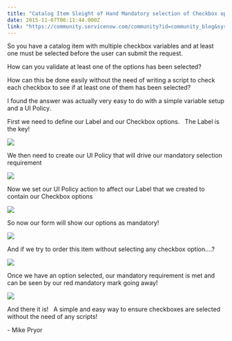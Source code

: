 ```yaml
---
title: "Catalog Item Sleight of Hand Mandatory selection of Checkbox options without writing scripts"
date: 2015-11-07T06:11:44.000Z
link: "https://community.servicenow.com/community?id=community_blog&sys_id=33ed622ddbd0dbc01dcaf3231f961904"
---
```

<p>So you have a catalog item with multiple checkbox variables and at least one must be selected before the user can submit the request.</p><p></p><p>How can you validate at least one of the options has been selected?</p><p>How can this be done easily without the need of writing a script to check each checkbox to see if at least one of them has been selected?</p><p></p><p>I found the answer was actually very easy to do with a simple variable setup and a UI Policy.</p><p></p><p>First we need to define our Label and our Checkbox options.   The Label is the key!</p><p><img  class="image-1 jive-image" src="cdf91402dbd45344e9737a9e0f961918.iix" style="max-width: 1200px; max-height: 900px;"/></p><p></p><p></p><p>We then need to create our UI Policy that will drive our mandatory selection requirement</p><p><img  class="image-2 jive-image" src="4786b735dbdcdfc0b322f4621f96198e.iix" style="max-width: 1200px; max-height: 900px;"/></p><p></p><p></p><p>Now we set our UI Policy action to affect our Label that we created to contain our Checkbox options</p><p><img  class="image-3 jive-image" src="df69d506dbd813043eb27a9e0f961997.iix" style="max-width: 1200px; max-height: 900px;"/></p><p></p><p></p><p>So now our form will show our options as mandatory!</p><p><img  class="jive-image image-4" src="f3a9f802db1497041dcaf3231f9619c9.iix" style="max-width: 1200px; max-height: 900px;"/></p><p></p><p>And if we try to order this item without selecting any checkbox option....?</p><p><img  class="image-5 jive-image" src="894f1c4edb1057049c9ffb651f96196c.iix" style="max-width: 1200px; max-height: 900px;"/></p><p></p><p></p><p>Once we have an option selected, our mandatory requirement is met and can be seen by our red mandatory mark going away!</p><p><img  class="image-6 jive-image" src="955cbf75dbd0db048c8ef4621f961988.iix" style="max-width: 1200px; max-height: 900px;"/></p><p></p><p></p><p>And there it is!   A simple and easy way to ensure checkboxes are selected without the need of any scripts!</p><p></p><p></p><p>- Mike Pryor</p>